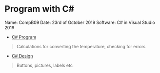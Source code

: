 # Program with C#
Name: CompB09
Date: 23rd of October 2019
Software: C# in Visual Studio 2019

* [C# Program](https://github.com/CompB09/UsingC-/blob/master/Assignment%20Blanca%20Urechiatu.cs)
> Calculations for converting the temperature, checking for errors

* [C# Design](https://github.com/CompB09/UsingC-/blob/master/Assignment%20Blanca%20Urechiatu.Designer.cs)
> Buttons, pictures, labels etc
